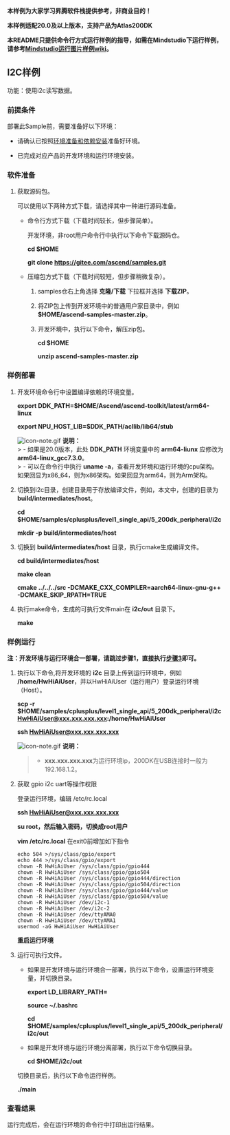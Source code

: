 **本样例为大家学习昇腾软件栈提供参考，非商业目的！**

**本样例适配20.0及以上版本，支持产品为Atlas200DK**

**本README只提供命令行方式运行样例的指导，如需在Mindstudio下运行样例，请参考[Mindstudio运行图片样例wiki](https://gitee.com/ascend/samples/wikis/Mindstudio%E8%BF%90%E8%A1%8C%E5%9B%BE%E7%89%87%E6%A0%B7%E4%BE%8B?sort_id=3164874)。**

## I2C样例

功能：使用i2c读写数据。

### 前提条件

部署此Sample前，需要准备好以下环境：

- 请确认已按照[环境准备和依赖安装](../../../environment)准备好环境。

- 已完成对应产品的开发环境和运行环境安装。

### 软件准备

1. 获取源码包。

   可以使用以下两种方式下载，请选择其中一种进行源码准备。

    - 命令行方式下载（下载时间较长，但步骤简单）。

        开发环境，非root用户命令行中执行以下命令下载源码仓。

       **cd $HOME**

       **git clone https://gitee.com/ascend/samples.git**

    - 压缩包方式下载（下载时间较短，但步骤稍微复杂）。

        1. samples仓右上角选择 **克隆/下载** 下拉框并选择 **下载ZIP**。

        2. 将ZIP包上传到开发环境中的普通用户家目录中，例如 **$HOME/ascend-samples-master.zip**。

        3. 开发环境中，执行以下命令，解压zip包。

            **cd $HOME**

            **unzip ascend-samples-master.zip**



### 样例部署
 
1. 开发环境命令行中设置编译依赖的环境变量。    

     **export DDK_PATH=$HOME/Ascend/ascend-toolkit/latest/arm64-linux**

     **export NPU_HOST_LIB=$DDK_PATH/acllib/lib64/stub**

     ![](https://images.gitee.com/uploads/images/2020/1106/160652_6146f6a4_5395865.gif "icon-note.gif") **说明：**  
        > - 如果是20.0版本，此处 **DDK_PATH** 环境变量中的 **arm64-liunx** 应修改为 **arm64-linux_gcc7.3.0**。    
        > - 可以在命令行中执行 **uname -a**，查看开发环境和运行环境的cpu架构。如果回显为x86_64，则为x86架构。如果回显为arm64，则为Arm架构。

2. 切换到i2c目录，创建目录用于存放编译文件，例如，本文中，创建的目录为 **build/intermediates/host**。

    **cd $HOME/samples/cplusplus/level1_single_api/5_200dk_peripheral/i2c**

    **mkdir -p build/intermediates/host**

3. 切换到 **build/intermediates/host** 目录，执行cmake生成编译文件。


      **cd build/intermediates/host**

      **make clean**
    
      **cmake \.\./\.\./\.\./src -DCMAKE_CXX_COMPILER=aarch64-linux-gnu-g++ -DCMAKE_SKIP_RPATH=TRUE**

4. 执行make命令，生成的可执行文件main在 **i2c/out** 目录下。

    **make**

### 样例运行


**注：开发环境与运行环境合一部署，请跳过步骤1，直接执行[步骤3](#step_3)即可。**   

1. 执行以下命令,将开发环境的 **i2c** 目录上传到运行环境中，例如 **/home/HwHiAiUser**，并以HwHiAiUser（运行用户）登录运行环境（Host）。

    **scp -r $HOME/samples/cplusplus/level1_single_api/5_200dk_peripheral/i2c HwHiAiUser@xxx.xxx.xxx.xxx:/home/HwHiAiUser**

    **ssh HwHiAiUser@xxx.xxx.xxx.xxx**    

    ![](https://images.gitee.com/uploads/images/2020/1106/160652_6146f6a4_5395865.gif "icon-note.gif") **说明：**  
    > - **xxx.xxx.xxx.xxx**为运行环境ip，200DK在USB连接时一般为192.168.1.2。

2. 获取 gpio i2c uart等操作权限

   登录运行环境，编辑 /etc/rc.local 

   **ssh HwHiAiUser@xxx.xxx.xxx.xxx**

   **su root，然后输入密码，切换成root用户**
    
   **vim /etc/rc.local** 在exit0前增加如下指令
    ```
    echo 504 >/sys/class/gpio/export
    echo 444 >/sys/class/gpio/export
    chown -R HwHiAiUser /sys/class/gpio/gpio444
    chown -R HwHiAiUser /sys/class/gpio/gpio504
    chown -R HwHiAiUser /sys/class/gpio/gpio444/direction
    chown -R HwHiAiUser /sys/class/gpio/gpio504/direction
    chown -R HwHiAiUser /sys/class/gpio/gpio444/value
    chown -R HwHiAiUser /sys/class/gpio/gpio504/value
    chown -R HwHiAiUser /dev/i2c-1
    chown -R HwHiAiUser /dev/i2c-2
    chown -R HwHiAiUser /dev/ttyAMA0
    chown -R HwHiAiUser /dev/ttyAMA1
    usermod -aG HwHiAiUser HwHiAiUser
    ```
   
   **重启运行环境**

3. <a name="step_2"></a>运行可执行文件。

    - 如果是开发环境与运行环境合一部署，执行以下命令，设置运行环境变量，并切换目录。

      **export LD_LIBRARY_PATH=**

      **source ~/.bashrc**
        
      **cd $HOME/samples/cplusplus/level1_single_api/5_200dk_peripheral/i2c/out**

    - 如果是开发环境与运行环境分离部署，执行以下命令切换目录。
    
      **cd $HOME/i2c/out**

    切换目录后，执行以下命令运行样例。

    **./main**

### 查看结果

运行完成后，会在运行环境的命令行中打印出运行结果。